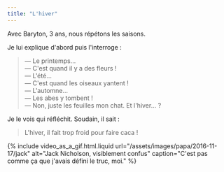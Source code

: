 ```yaml
---
title: "L'hiver"
---
```


Avec Baryton, 3 ans, nous répétons les saisons.

<!-- more -->

Je lui explique d'abord puis l'interroge :

> — Le printemps…  
> — C'est quand il y a des fleurs !  
> — L'été…  
> — C'est quand les oiseaux yantent !  
> — L'automne…  
> — Les abes y tombent !  
> — Non, juste les feuilles mon chat. Et l'hiver… ?

Je le vois qui réfléchit. Soudain, il sait :

> L'hiver, il fait trop froid pour faire caca !

{% include video_as_a_gif.html.liquid
url="/assets/images/papa/2016-11-17/jack"
alt="Jack Nicholson, visiblement confus"
caption="C'est pas comme ça que j'avais défini le truc, moi."
%}
